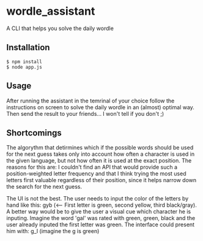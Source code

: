 # wordle_assistant
A CLI that helps you solve the daily wordle

## Installation
```shell
$ npm install
$ node app.js
```

## Usage
After running the assistant in the temrinal of your choice follow the instructions on screen to solve the daily wordle in an (almost) optimal way. Then send the result to your friends... I won't tell if you don't ;)

## Shortcomings
The algorythm that detirmines which if the possible words should be used for the next guess takes only into account how often a character is used in the given language, but not how often it is used at the exact position. The reasons for this are: I couldn't find an API that would provide such a position-weighted letter frequency and that I think trying the most used letters first valuable regardless of their position, since it helps narrow down the search for the next guess.

The UI is not the best. The user needs to input the color of the letters by hand like this: gyb (<-- First letter is green, second yellow, third black/gray). A better way would be to give the user a visual cue which character he is inputing. Imagine the word 'gal' was rated with green, green, black and the user already inputed the first letter was green. The interface could present him with: g_l (imagine the g is green)
